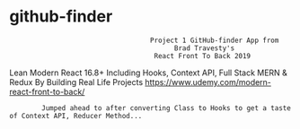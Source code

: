 # github-finder
                                       Project 1 GitHub-finder App from 
                                             Brad Travesty's
                                        React Front To Back 2019
Lean Modern React 16.8+ Including Hooks, Context API, Full Stack MERN & Redux By Building Real Life Projects
                              https://www.udemy.com/modern-react-front-to-back/

            Jumped ahead to after converting Class to Hooks to get a taste of Context API, Reducer Method...


